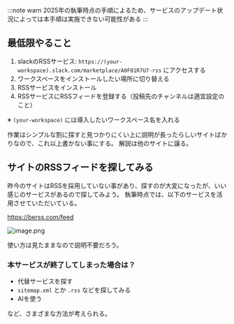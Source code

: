 :::note warn
2025年の執筆時点の手順によるため、サービスのアップデート状況によっては本手順は実施できない可能性がある
:::

## 最低限やること
1. slackのRSSサービス: `https://(your-workspace).slack.com/marketplace/A0F81R7U7-rss` にアクセスする
1. ワークスペースをインストールしたい場所に切り替える
1. RSSサービスをインストール
1. RSSサービスにRSSフィードを登録する（投稿先のチャンネルは適宜設定のこと）

※ `(your-workspace)` には導入したいワークスペース名を入れる

作業はシンプルな割に探すと見つかりにくい上に説明が長ったらしいサイトばかりなので、これ以上書かない事にする。
解説は他のサイトに譲る。

## サイトのRSSフィードを探してみる
昨今のサイトはRSSを採用していない事があり、探すのが大変になったが、いい感じのサービスがあるので探してみよう。
執筆時点では、以下のサービスを活用させていただいている。

https://berss.com/feed

![image.png](https://qiita-image-store.s3.ap-northeast-1.amazonaws.com/0/122800/307b82a0-f361-e7e2-c406-6f6a60f3d14f.png)

使い方は見たままなので説明不要だろう。

### 本サービスが終了してしまった場合は？
- 代替サービスを探す
- `sitemap.xml` とか `.rss` などを探してみる
- AIを使う

など、さまざまな方法が考えられる。
